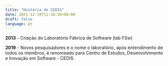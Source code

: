```yaml
---
title: "História do CEDIS"
date: 2021-12-18T11:10:36+08:00
draft: false
language: pt
---
```

**2013** - Criação do Laboratório Fábrica de Software (lab FSw)

**2019** - Novos pesquisadores e o nome o laboratório, após entendimento de todos os membros, é renomeado para Centro de Estudos, Desenvolvimento e Inovação em Software - CEDIS.